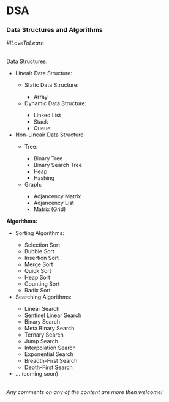 <h1>DSA</h1>
<h3>Data Structures and Algorithms</h3>
<i>#ILoveToLearn</i>
<br /><br />
<p><b></b>Data Structures:</b></p>
<ul>
    <li>Lineair Data Structure:</li>
    <ul>
        <li>Static Data Structure:</li>
        <ul>
            <li>Array</li>
        </ul>
        <li>Dynamic Data Structure:</li>
        <ul>
            <li>Linked List</li>
            <li>Stack</li>
            <li>Queue</li>
        </ul>
    </ul>
    <li>Non-Lineair Data Structure:</li>
    <ul>
        <li>Tree:</li>
        <ul>
            <li>Binary Tree</li>
            <li>Binary Search Tree</li>
            <li>Heap</li>
            <li>Hashing</li>
        </ul>
        <li>Graph:</li>
        <ul>
            <li>Adjancency Matrix</li>
            <li>Adjancency List</li>
            <li>Matrix (Grid)</li>
        </ul>
    </ul>
</ul>
<p><b>Algorithms:</b></p>
<ul>
    <li>Sorting Algorithms:</li>
    <ul>
        <li>Selection Sort</li>
        <li>Bubble Sort</li>
        <li>Insertion Sort</li>
        <li>Merge Sort</li>
        <li>Quick Sort</li>
        <li>Heap Sort</li>
        <li>Counting Sort</li>
        <li>Radix Sort</li>
    </ul>
    <li>Searching Algorithms:</li>
    <ul>
        <li>Linear Search</li>
        <li>Sentinel Linear Search</li>
        <li>Binary Search</li>
        <li>Meta Binary Search</li>
        <li>Ternary Search</li>
        <li>Jump Search</li>
        <li>Interpolation Search</li>
        <li>Exponential Search</li>
        <li>Breadth-First Search</li>
        <li>Depth-First Search</li>
    </ul>
    <li>... (coming soon)</li>
</ul>
<br />
<i>Any comments on any of the content are more then welcome!</i>
